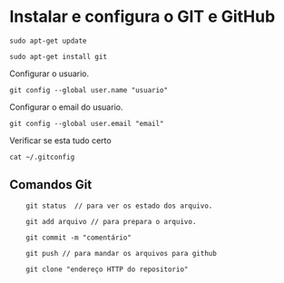 # Instalar e configura o GIT e GitHub

    sudo apt-get update

    sudo apt-get install git

Configurar o usuario.
        
    git config --global user.name "usuario"

Configurar o email do usuario.
 
    git config --global user.email "email"

Verificar se esta tudo certo

    cat ~/.gitconfig

## Comandos Git

        git status  // para ver os estado dos arquivo.  

        git add arquivo // para prepara o arquivo.

        git commit -m "comentário"

        git push // para mandar os arquivos para github

        git clone "endereço HTTP do repositorio"

